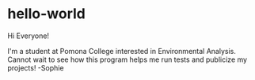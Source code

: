 # hello-world

Hi Everyone!

I'm a student at Pomona College interested in Environmental Analysis. Cannot wait to see how this program helps me run tests and publicize my projects! 
-Sophie
